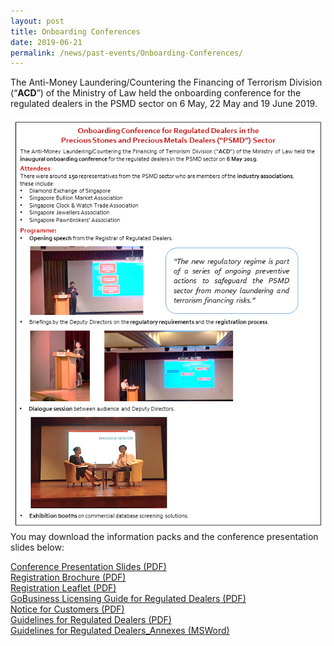 ```yaml
---
layout: post
title: Onboarding Conferences
date: 2019-06-21
permalink: /news/past-events/Onboarding-Conferences/
---
```


The Anti-Money Laundering/Countering the Financing of Terrorism Division (“**ACD**”) of the Ministry of Law held the onboarding conference for the regulated dealers in the PSMD sector on 6 May, 22 May and 19 June 2019.

<a href="/images/6MayOnboardingConferenceEDM_Finalv2.pdf"><img src="/images/6MayOnboardingConferenceEDM_Finalv2.png"></a>
<br>You may download the information packs and the conference presentation slides below:

[Conference Presentation Slides (PDF)](/images/OBC_Slides_20190710.pdf)<br>
[Registration Brochure (PDF)](/images/Registration%20brochure%20for%20Regulated%20Dealers.pdf)<br>
[Registration Leaflet (PDF)](/images/Registration%20Leaflet_20190701_V04Final.pdf)<br>
[GoBusiness Licensing Guide for Regulated Dealers (PDF)](/guidance-materials/)<br>
[Notice for Customers (PDF)](/guidance-materials/)<br>
[Guidelines for Regulated Dealers (PDF)](/guidance-materials/)<br>
[Guidelines for Regulated Dealers_Annexes (MSWord)](/guidance-materials/)<br>
